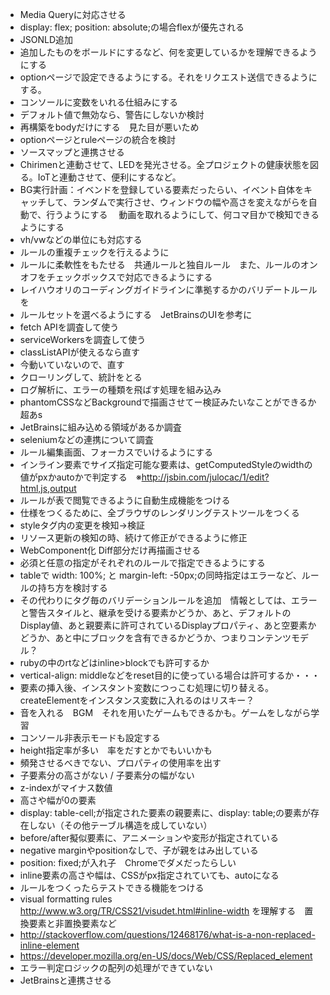 - Media Queryに対応させる
- display: flex; position: absolute;の場合flexが優先される
- JSONLD追加
- 追加したものをボールドにするなど、何を変更しているかを理解できるようにする
- optionページで設定できるようにする。それをリクエスト送信できるようにする。
- コンソールに変数をいれる仕組みにする
- デフォルト値で無効なら、警告にしないか検討
- 再構築をbodyだけにする　見た目が悪いため　
- optionページとruleページの統合を検討
- ソースマップと連携させる
- Chirimenと連動させて、LEDを発光させる。全プロジェクトの健康状態を図る。IoTと連動させて、便利にするなど。
- BG実行計画：イベンドを登録している要素だったらい、イベント自体をキャッチして、ランダムで実行させ、ウィンドウの幅や高さを変えながらを自動で、行うようにする
　動画を取れるようにして、何コマ目かで検知できるようにする
- vh/vwなどの単位にも対応する
- ルールの重複チェックを行えるように
- ルールに柔軟性をもたせる　共通ルールと独自ルール　また、ルールのオンオフをチェックボックスで対応できるようにする
- レイハウオリのコーディングガイドラインに準拠するかのバリデートルールを
- ルールセットを選べるようにする　JetBrainsのUIを参考に
- fetch APIを調査して使う
- serviceWorkersを調査して使う
- classListAPIが使えるなら直す
- 今動いていないので、直す
- クローリングして、統計をとる
- ログ解析に、エラーの種類を飛ばす処理を組み込み
- phantomCSSなどBackgroundで描画させてー検証みたいなことができるか超あs
- JetBrainsに組み込める領域があるか調査
- seleniumなどの連携について調査
- ルール編集画面、フォーカスでいけるようにする
- インライン要素でサイズ指定可能な要素は、getComputedStyleのwidthの値がpxかautoかで判定する　※http://jsbin.com/julocac/1/edit?html,js,output
- ルールが表で閲覧できるように自動生成機能をつける
- 仕様をつくるために、全ブラウザのレンダリングテストツールをつくる
- styleタグ内の変更を検知→検証
- リソース更新の検知の時、続けて修正ができるように修正
- WebComponent化 Diff部分だけ再描画させる
- 必須と任意の指定がそれぞれのルールで指定できるようにする
- tableで width: 100%; と margin-left: -50px;の同時指定はエラーなど、ルールの持ち方を検討する
- その代わりにタグ毎のバリデーションルールを追加　情報としては、エラーと警告スタイルと、継承を受ける要素かどうか、あと、デフォルトのDisplay値、あと親要素に許可されているDisplayプロパティ、あと空要素かどうか、あと中にブロックを含有できるかどうか、つまりコンテンツモデル？
- rubyの中のrtなどはinline>blockでも許可するか
- vertical-align: middleなどをreset目的に使っている場合は許可するか・・・
- 要素の挿入後、インスタント変数につっこむ処理に切り替える。createElementをインスタンス変数に入れるのはリスキー？
- 音を入れる　BGM　それを用いたゲームもできるかも。ゲームをしながら学習
- コンソール非表示モードも設定する
- height指定率が多い　率をだすとかでもいいかも
- 頻発させるべきでない、プロパティの使用率を出す
- 子要素分の高さがない / 子要素分の幅がない
- z-indexがマイナス数値
- 高さや幅が0の要素
- display: table-cell;が指定された要素の親要素に、display: table;の要素が存在しない（その他テーブル構造を成していない）
- before/after擬似要素に、アニメーションや変形が指定されている
- negative marginやpositionなしで、子が親をはみ出している
- position: fixed;が入れ子　Chromeでダメだったらしい
- inline要素の高さや幅は、CSSがpx指定されていても、autoになる
- ルールをつくったらテストできる機能をつける
- visual formatting rules http://www.w3.org/TR/CSS21/visudet.html#inline-width を理解する　置換要素と非置換要素など
- http://stackoverflow.com/questions/12468176/what-is-a-non-replaced-inline-element
- https://developer.mozilla.org/en-US/docs/Web/CSS/Replaced_element
- エラー判定ロジックの配列の処理ができていない
- JetBrainsと連携させる
